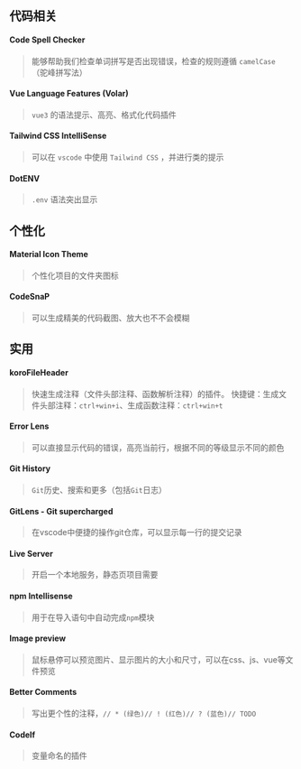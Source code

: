 
## 代码相关

#### Code Spell Checker
> 能够帮助我们检查单词拼写是否出现错误，检查的规则遵循 `camelCase` （驼峰拼写法）

#### Vue Language Features (Volar)
>  `vue3` 的语法提示、高亮、格式化代码插件

#### Tailwind CSS IntelliSense
> 可以在 `vscode` 中使用 `Tailwind CSS` ，并进行类的提示

#### DotENV
> `.env` 语法突出显示

## 个性化

#### Material Icon Theme
> 个性化项目的文件夹图标

#### CodeSnaP
> 可以生成精美的代码截图、放大也不不会模糊


## 实用

#### koroFileHeader
>  快速生成注释（文件头部注释、函数解析注释）的插件。 快捷键：生成文件头部注释：`ctrl+win+i`、生成函数注释：`ctrl+win+t`

#### Error Lens
> 可以直接显示代码的错误，高亮当前行，根据不同的等级显示不同的颜色

#### Git History
> `Git`历史、搜索和更多（包括`Git`日志）

#### GitLens - Git supercharged
> 在vscode中便捷的操作git仓库，可以显示每一行的提交记录

#### Live Server
> 开启一个本地服务，静态页项目需要

#### npm Intellisense
> 用于在导入语句中自动完成`npm`模块

#### Image preview
> 鼠标悬停可以预览图片、显示图片的大小和尺寸，可以在css、js、vue等文件预览

#### Better Comments
> 写出更个性的注释，`// * (绿色)// ! (红色)// ? (蓝色)// TODO`

#### Codelf
> 变量命名的插件